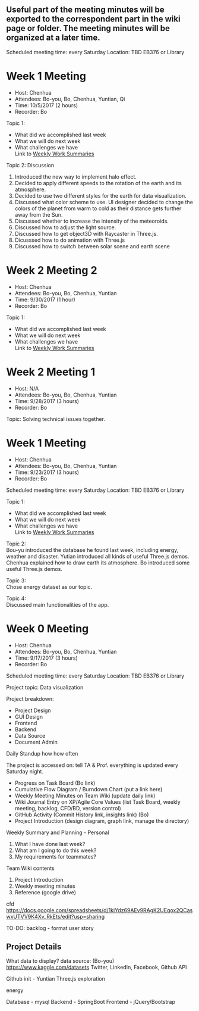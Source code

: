 ## Useful part of the meeting minutes will be exported to the correspondent part in the wiki page or folder. The meeting minutes will be organized at a later time.

Scheduled meeting time: every Saturday
Location: TBD EB376 or Library

# **Week 1 Meeting**
* Host: Chenhua
* Attendees: Bo-you, Bo, Chenhua, Yuntian, Qi 
* Time: 10/5/2017 (2 hours)
* Recorder: Bo

Topic 1: <br/>
* What did we accomplished last week
* What we will do next week
* What challenges we have<br/>
Link to [Weekly Work Summaries](https://github.com/nguyensjsu/cmpe202-nullpointerexception/blob/master/Wiki%20-%20Group%20Weekly%20Work%20Summary.md)


Topic 2: Discussion<br/>
1. Introduced the new way to implement halo effect.
2. Decided to apply different speeds to the rotation of the earth and its atmosphere.
3. Decided to use two different styles for the earth for data visualization.
4. Discussed what color scheme to use. UI designer decided to change the colors of the planet from warm to cold as their distance gets further away from the Sun.
5. Discussed whether to increase the intensity of the meteoroids.
6. Discussed how to adjust the light source.
7. Discussed how to get object3D with Raycaster in Three.js.
8. Dicusssed how to do animation with Three.js
9. Discussed how to switch between solar scene and earth scene

# **Week 2 Meeting 2**
* Host: Chenhua
* Attendees: Bo-you, Bo, Chenhua, Yuntian
* Time: 9/30/2017 (1 hour)
* Recorder: Bo

Topic 1: <br/>
* What did we accomplished last week
* What we will do next week
* What challenges we have<br/>
Link to [Weekly Work Summaries](https://github.com/nguyensjsu/cmpe202-nullpointerexception/blob/master/Wiki%20-%20Group%20Weekly%20Work%20Summary.md)

# **Week 2 Meeting 1**
* Host: N/A
* Attendees: Bo-you, Bo, Chenhua, Yuntian
* Time: 9/28/2017 (3 hours)
* Recorder: Bo

Topic:
Solving technical issues together.

# **Week 1 Meeting**
* Host: Chenhua
* Attendees: Bo-you, Bo, Chenhua, Yuntian
* Time: 9/23/2017 (3 hours)
* Recorder: Bo

Scheduled meeting time: every Saturday
Location: TBD EB376 or Library

Topic 1: <br/>
* What did we accomplished last week
* What we will do next week
* What challenges we have<br/>
Link to [Weekly Work Summaries](https://github.com/nguyensjsu/cmpe202-nullpointerexception/blob/master/Wiki%20-%20Group%20Weekly%20Work%20Summary.md)


Topic 2:<br/>
Bou-yu introduced the database he found last week, including energy, weather and disaster.
Yutian introduced all kinds of useful Three.js demos.
Chenhua explained how to draw earth its atmosphere.
Bo introduced some useful Three.js demos.

Topic 3:<br/>
Chose energy dataset as our topic.

Topic 4:<br/>
Discussed main functionalities of the app.


# **Week 0 Meeting**
* Host: Chenhua
* Attendees: Bo-you, Bo, Chenhua, Yuntian
* Time: 9/17/2017 (3 hours)
* Recorder: Bo

Scheduled meeting time: every Saturday
Location: TBD EB376 or Library

Project topic:
Data visualization

Project breakdown:
* Project Design
* GUI Design
* Frontend
* Backend
* Data Source
* Document Admin

Daily Standup
how
how often

The project is accessed on:
tell TA & Prof. everything is updated every Saturday night.
* Progress on Task Board (Bo link)
* Cumulative Flow Diagram / Burndown Chart (put a link here)
* Weekly Meeting Minutes on Team Wiki (update daily link)
* Wiki Journal Entry on XP/Agile Core Values (list Task Board, weekly meeting, backlog, CFD/BD, version control)
* GitHub Activity (Commit History link, insights link) (Bo)
* Project Introduction (design diagram, graph link, manage the directory)

Weekly Summary and Planning - Personal
1. What I have done last week?
1. What am I going to do this week?
1. My requirements for teammates?

Team Wiki contents
1. Project Introduction
1. Weekly meeting minutes
1. Reference (google drive)

cfd
https://docs.google.com/spreadsheets/d/1kiYdz69AEv9RAgK2UEqox2QCaswxUTVV9K4Xv_RkEts/edit?usp=sharing

TO-DO:
backlog - format
user story

## Project Details
What data to display?
data source: (Bo-you)
https://www.kaggle.com/datasets
Twitter, LinkedIn, Facebook, Github API

Github init - Yuntian
Three.js exploration

energy

Database - mysql
Backend - SpringBoot
Frontend - jQuery/Bootstrap
